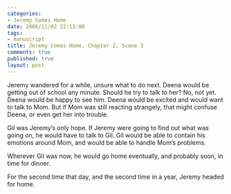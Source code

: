 ```yaml
--- 
categories: 
- Jeremy Comes Home
date: 2006/11/02 22:13:00
tags: 
- manuscript
title: Jeremy Comes Home, Chapter 2, Scene 3
comments: true
published: true
layout: post
---
```


Jeremy wandered for a while, unsure what to do next.  Deena would be getting out of school any minute.  Should he try to talk to her?  No, not yet.  Deena would be happy to see him.  Deena would be excited and would want to talk to Mom.  But if Mom was still reacting strangely, that might confuse Deena, or even get her into trouble.

Gil was Jeremy’s only hope.  If Jeremy were going to find out what was going on, he would have to talk to Gil.  Gil would be able to contain his emotions around Mom, and would be able to handle Mom’s problems.

Wherever Gil was now, he would go home eventually, and probably soon, in time for dinner.

For the second time that day, and the second time in a year, Jeremy headed for home.
